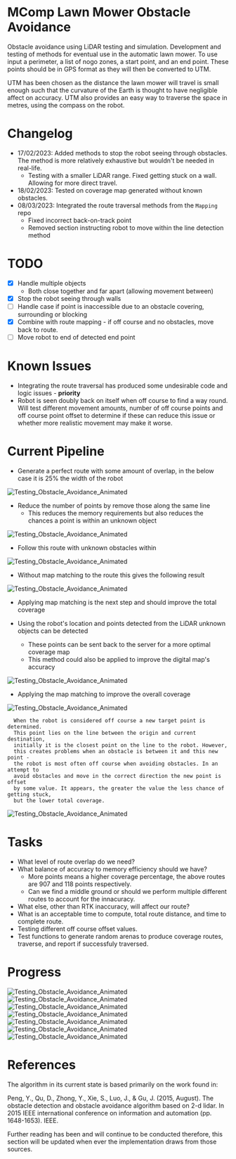 # MComp Lawn Mower Obstacle Avoidance

 Obstacle avoidance using LiDAR testing and simulation. 
 Development and testing of methods for eventual use in the automatic lawn mower. 
 To use input a perimeter, a list of nogo zones, a start point, and an end point. These points should be in GPS format as they will then be converted to UTM.
 
 UTM has been chosen as the distance the lawn mower will travel is small enough such that the curvature of the Earth is thought to have negligible affect on accuracy. UTM also provides an easy way to traverse the space in metres, using the compass on the robot.
 
# Changelog 

  * 17/02/2023: Added methods to stop the robot seeing through obstacles. The method is more relatively exhaustive but wouldn't be needed in real-life.
      * Testing with a smaller LiDAR range. Fixed getting stuck on a wall. Allowing for more direct travel.
  * 18/02/2023: Tested on coverage map generated without known obstacles.
  * 08/03/2023: Integrated the route traversal methods from the `Mapping` repo
      * Fixed incorrect back-on-track point
      * Removed section instructing robot to move within the line detection method
 
# TODO 

  * [x] Handle multiple objects
      * Both close together and far apart (allowing movement between)
  * [x] Stop the robot seeing through walls
  * [ ] Handle case if point is inaccessible due to an obstacle covering, surrounding or blocking
  * [x] Combine with route mapping - if off course and no obstacles, move back to route.
  * [ ] Move robot to end of detected end point
  
# Known Issues

  * Integrating the route traversal has produced some undesirable code and logic issues - **priority**
  * Robot is seen doubly back on itself when off course to find a way round.
	Will test different movement amounts, number of off course points and off course point offset
	to determine if these can reduce this issue or whether more realistic movement may make it worse.

# Current Pipeline

  * Generate a perfect route with some amount of overlap, in the below case it is 25% the width of the robot
  
  ![Testing_Obstacle_Avoidance_Animated](./Images/Coverage_Route.png)
  
  * Reduce the number of points by remove those along the same line
      * This reduces the memory requirements but also reduces the chances a point is within an unknown object
	  
  ![Testing_Obstacle_Avoidance_Animated](./Images/Direction_Change_Route.png)
	  
  * Follow this route with unknown obstacles within
  
  ![Testing_Obstacle_Avoidance_Animated](./Images/Slightly_Improved_Final_Route.gif)
  
  * Without map matching to the route this gives the following result
  
  ![Testing_Obstacle_Avoidance_Animated](./Images/Slightly_Improved_Final_Coverage.png)
  
  * Applying map matching is the next step and should improve the total coverage
  
  
  * Using the robot's location and points detected from the LiDAR unknown objects can be detected
      * These points can be sent back to the server for a more optimal coverage map
      * This method could also be applied to improve the digital map's accuracy
	  
  ![Testing_Obstacle_Avoidance_Animated](./Images/Detected_Boundaries.png)
  
  * Applying the map matching to improve the overall coverage
  
  ![Testing_Obstacle_Avoidance_Animated](./Images/Integrated_MapMatching.gif)
  
	  When the robot is considered off course a new target point is determined.
	  This point lies on the line between the origin and current destination, 
	  initially it is the closest point on the line to the robot. However,
	  this creates problems when an obstacle is between it and this new point - 
	  the robot is most often off course when avoiding obstacles. In an attempt to 
	  avoid obstacles and move in the correct direction the new point is offset
	  by some value. It appears, the greater the value the less chance of getting stuck, 
	  but the lower total coverage.
  
  ![Testing_Obstacle_Avoidance_Animated](./Images/Integrated_MapMatching_Coverage.png)
  
# Tasks

  * What level of route overlap do we need? 
  * What balance of accuracy to memory efficiency should we have?
      * More points means a higher coverage percentage, the above routes are 907 and 118 points respectively. 
      * Can we find a middle ground or should we perform multiple different routes to account for the innacuracy.
  * What else, other than RTK inaccuracy, will affect our route?
  * What is an acceptable time to compute, total route distance, and time to complete route.
  * Testing different off course offset values.
  * Test functions to generate random arenas to produce coverage routes, traverse, and report if successfuly traversed.

# Progress

	
![Testing_Obstacle_Avoidance_Animated](./Images/Target_Focused_SM.gif)
![Testing_Obstacle_Avoidance_Animated](./Images/Endpoint_Focused_SM.gif)
![Testing_Obstacle_Avoidance_Animated](./Images/No_Xray_Vision_SM.gif)
![Testing_Obstacle_Avoidance_Animated](./Images/Seperate_Objects_SM.gif)
![Testing_Obstacle_Avoidance_Animated](./Images/Smaller_LiDAR_Distance_SM.gif)
![Testing_Obstacle_Avoidance_Animated](./Images/Coverage_No_Mapping_Unknown_Obstacles_SM.gif)
![Testing_Obstacle_Avoidance_Animated](./Images/Integrated_MapMatching_SM.gif.gif)


# References

The algorithm in its current state is based primarily on the work found in:

Peng, Y., Qu, D., Zhong, Y., Xie, S., Luo, J., & Gu, J. (2015, August). The obstacle detection and obstacle avoidance algorithm based on 2-d lidar. In 2015 IEEE international conference on information and automation (pp. 1648-1653). IEEE.

Further reading has been and will continue to be conducted therefore, this section will be updated when ever the implementation draws from those sources.
